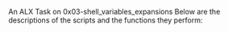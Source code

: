 An ALX Task on 0x03-shell_variables_expansions
Below are the descriptions of the scripts and the functions they perform:
